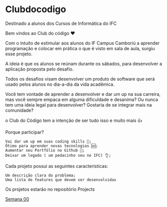 # Clubdocodigo
Destinado a alunos dos Cursos de Informática do IFC

Bem vindos ao Club do código ❤

Com o intuito de estimular aos alunos do IF Campus Camboriú a aprender programação e colocar em prática o que é visto em sala de aula, surgiu esse projeto.

A ideia é que os alunos se reúnam durante os sábados, para desenvolver a aplicação proposta pelo desafio.

Todos os desafios visam desenvolver um produto de software que será usado pelos alunos no dia-a-dia da vida acadêmica.

Você tem vontade de aprender a desenvolver e dar um up na sua carreira, mas você sempre empaca em alguma dificuldade e desanima? Ou nunca tem uma ideia legal para desenvolver? Gostaria de se integrar mais na comunidade?

o Club do Código  tem a intenção de ser tudo isso e muito mais 👍

Porque participar?

    Vai dar um up em suas coding skills 💪;
    Ótimo para aprender novas tecnologias 🆕;
    Aumentar seu Portfólio no Github 📁;
    Deixar um legado ( um pedacinho seu no IFC) 👌;


Cada projeto possui as seguintes características:

    Um descrição clara do problema;
    Uma lista de features que devem ser desenvolvidas
    

Os projetos estarão no repositório Projects 

[Semana 00](/Projects/Semana00/Semana00.md) 


